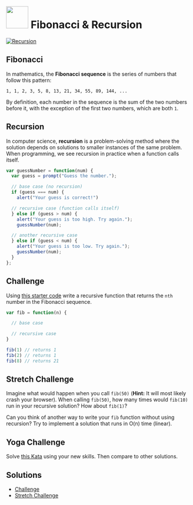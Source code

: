 # <img src="https://cloud.githubusercontent.com/assets/7833470/10423298/ea833a68-7079-11e5-84f8-0a925ab96893.png" width="60">  Fibonacci & Recursion

<a href="https://cloud.githubusercontent.com/assets/1329385/10953571/8afb5d82-82fd-11e5-9f07-5dea1c865dc1.gif" target="_blank"><img src="https://cloud.githubusercontent.com/assets/1329385/10953571/8afb5d82-82fd-11e5-9f07-5dea1c865dc1.gif" alt="Recursion"></a>

## Fibonacci

In mathematics, the **Fibonacci sequence** is the series of numbers that follow this pattern:

```
1, 1, 2, 3, 5, 8, 13, 21, 34, 55, 89, 144, ...
```

By definition, each number in the sequence is the sum of the two numbers before it, with the exception of the first two numbers, which are both `1`.

## Recursion

In computer science, **recursion** is a problem-solving method where the solution depends on solutions to smaller instances of the same problem. When programming, we see recursion in practice when a function calls itself.

```js
var guessNumber = function(num) {
  var guess = prompt("Guess the number.");

  // base case (no recursion)
  if (guess === num) {
    alert("Your guess is correct!")

  // recursive case (function calls itself)
  } else if (guess > num) {
    alert("Your guess is too high. Try again.");
    guessNumber(num);

  // another recursive case
  } else if (guess < num) {
    alert("Your guess is too low. Try again.");
    guessNumber(num);
  }
};
```

## Challenge

Using <a href="https://github.com/sf-wdi-24/fibonacci" target="_blank">this starter code</a> write a recursive function that returns the `nth` number in the Fibonacci sequence.

```js
var fib = function(n) {

  // base case

  // recursive case
}

fib(1) // returns 1
fib(2) // returns 1
fib(8) // returns 21
```

## Stretch Challenge

Imagine what would happen when you call `fib(50)` (**Hint:** It will most likely crash your browser). When calling `fib(50)`, how many times would `fib(10)` run in your recursive solution? How about `fib(1)`?

Can you think of another way to write your `fib` function without using recursion? Try to implement a solution that runs in O(n) time (linear).


## Yoga Challenge

Solve <a href="http://www.codewars.com/kata/n-th-fibonacci/javascript" target="_blank">this Kata</a> using your new skills. Then compare to other solutions.

## Solutions

* <a href="https://github.com/sf-wdi-24/fibonacci/compare/solution" target="_blank">Challenge</a>
* <a href="https://github.com/sf-wdi-24/fibonacci/compare/solution-recursive" target="_blank">Stretch Challenge</a>
